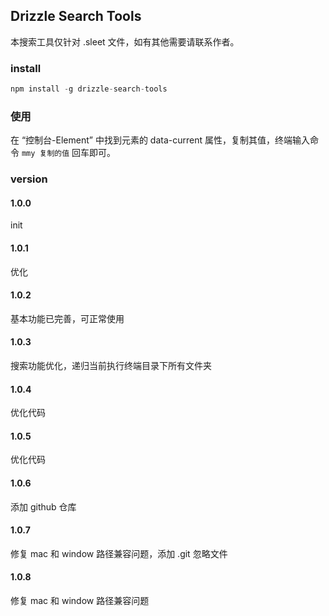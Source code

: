 ## Drizzle Search Tools

本搜索工具仅针对 .sleet 文件，如有其他需要请联系作者。

### install

```javascript
npm install -g drizzle-search-tools
```

### 使用

在 “控制台-Element” 中找到元素的 data-current 属性，复制其值，终端输入命令 `mmy 复制的值` 回车即可。

### version

#### 1.0.0

init

#### 1.0.1

优化

#### 1.0.2

基本功能已完善，可正常使用

#### 1.0.3

搜索功能优化，递归当前执行终端目录下所有文件夹

#### 1.0.4

优化代码

#### 1.0.5

优化代码

#### 1.0.6

添加 github 仓库

#### 1.0.7

修复 mac 和 window 路径兼容问题，添加 .git 忽略文件

#### 1.0.8

修复 mac 和 window 路径兼容问题
